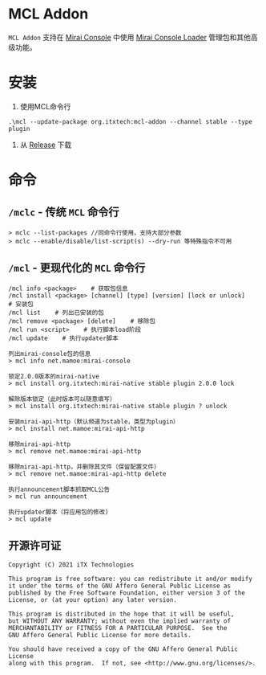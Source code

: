 # MCL Addon

`MCL Addon` 支持在 [Mirai Console](https://github.com/mamoe/mirai-console)
中使用 [Mirai Console Loader](https://github.com/iTXTech/mirai-console-loader) 管理包和其他高级功能。

# 安装

1. 使用MCL命令行

```
.\mcl --update-package org.itxtech:mcl-addon --channel stable --type plugin
```

1. 从 [Release](https://github.com/iTXTech/mcl-addon/releases) 下载

# 命令

## `/mclc` - 传统 `MCL` 命令行

```
> mclc --list-packages //同命令行使用，支持大部分参数
> mclc --enable/disable/list-script(s) --dry-run 等特殊指令不可用
```

## `/mcl` - 更现代化的 `MCL` 命令行

```
/mcl info <package>    # 获取包信息
/mcl install <package> [channel] [type] [version] [lock or unlock]    # 安装包
/mcl list    # 列出已安装的包
/mcl remove <package> [delete]    # 移除包
/mcl run <script>    # 执行脚本load阶段
/mcl update    # 执行updater脚本

列出mirai-console包的信息
> mcl info net.mamoe:mirai-console

锁定2.0.0版本的mirai-native
> mcl install org.itxtech:mirai-native stable plugin 2.0.0 lock

解除版本锁定（此时版本可以随意填写）
> mcl install org.itxtech:mirai-native stable plugin ? unlock

安装mirai-api-http（默认频道为stable，类型为plugin）
> mcl install net.mamoe:mirai-api-http

移除mirai-api-http
> mcl remove net.mamoe:mirai-api-http

移除mirai-api-http，并删除其文件（保留配置文件）
> mcl remove net.mamoe:mirai-api-http delete

执行announcement脚本抓取MCL公告
> mcl run announcement

执行updater脚本（将应用包的修改)
> mcl update
```

## 开源许可证

    Copyright (C) 2021 iTX Technologies

    This program is free software: you can redistribute it and/or modify
    it under the terms of the GNU Affero General Public License as
    published by the Free Software Foundation, either version 3 of the
    License, or (at your option) any later version.

    This program is distributed in the hope that it will be useful,
    but WITHOUT ANY WARRANTY; without even the implied warranty of
    MERCHANTABILITY or FITNESS FOR A PARTICULAR PURPOSE.  See the
    GNU Affero General Public License for more details.

    You should have received a copy of the GNU Affero General Public License
    along with this program.  If not, see <http://www.gnu.org/licenses/>.
